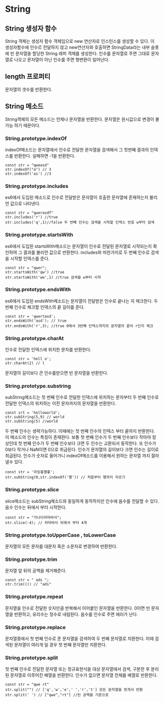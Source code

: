 # String

## String 생성자 함수

String 객체는 생성자 함수 객체임으로 new 연산자로 인스턴스를 생성할 수 있다. 이 생성자함수에 인수르 전달하지 않고 new연산자와 호출하면 StringData라는 내부 슬롯에 빈 문자열을 할당한 String 래퍼 객체를 생성한다. 인수를 문자열로 주면 그대로 문자열로 나오고 문자열이 아닌 인수를 주면 형변환이 일어난다.

## length 프로퍼티

문자열의 갯수를 반환한다.

## String 메소드

String객체의 모든 메소드는 언제나 문자열을 반환한다. 문자열은 원시값으로 변경이 불가능 하기 때문이다.



### String.prototype.indexOf

indexOf메소드는 문자열에서 인수로 전달한 문자열을 검색해서 그 첫번째 결과의 인덱스를 반환한다. 실패하면 -1을 반환한다.

```
const str = "qweasd"
str.indexOf("a") // 3
str.indexOf('as') //3
```

### String.prototype.includes

es6에서 도입된 메소드로 인수로 전달받은 문자열이 호출한 문자열에 존재하는지 불리언 값으로 나타낸다.

```
const str = "qwerasdf"
str.includes('r') //true
str.includes('q',1)//false 두 번째 인수는 검색을 시작할 인덱스 번호 w부터 검색
```



### String.prototype.startsWith

es6에서 도입된 startsWith메소드는 문자열이 인수로 전달된 문자열로 시작되는지 확인하여 그 결과를 불리언 값으로 반환한다. includes와 마찬가지로 두 번째 인수로 검색을 시작할 인덱스를 준다.

```
const str = "qwer";
str.startsWith('qw') //true
str.startsWith('we',1) //true 검색을 w부터 시작
```



### String.prototype.endsWith

es6에서 도입된 endsWith메소드는 문자열이 전달받은 인수로 끝나는 지 체크한다. 두 번째 인수로 체크할 인덱스의 끝 길이를 준다.

```
const str = 'qwertasd';
str.endsWith('asd'); // true
str.endsWith('r',3); //true 0에서 3번째 인덱스까지의 문자열의 끝이 r인지 체크
```



### String.prototype.charAt

인수로 전달한 인덱스에 위치한 문자를 반환한다.

```
const str = 'hell o';
str.charAt(2) // l
```

문자열의 길이보다 큰 인수를받으면 빈 문자열을 반환한다.



### String.prototype.substring

subString메소드는 첫 번째 인수로 전달한 인덱스에 위치하는 문자부터 두 번쨰 인수로 전달한 인덱스의 위치하는 이전 문자까지의 문자열을 반환한다.

```
const srt = 'helloworld';
str.subString(5,9) // world
str.subString(5) //world
```

두 번째 인수는 생략가능하다. 이때에는 첫 번째 인수의 인덱스 부터 끝까지 반환한다. 이 메소드의 인수는 특징이 존재한다. 보통 첫 번째 인수가 두 번째 인수보다 작아야 정상인데 첫 번쨰 인수가 두 번째 인수보다 크면 두 인수는 교환되서 동작한다. 또 인수가 0보다 작거나 NaN이면 0으로 취급된다. 인수가 문자열의 길이보다 크면 인수는 길이로 취급된다. 인수가 숫자로 들어가니 indexOf메소드를 이용해서 원하는 문자열 까지 잘라낼수 있다.

```
const str = '아잉흫행홓';
str.subString(0,str.indexOf('행')) // 처음부터 행까지 자르기
```



### String.prototype.slice

slice매소드는 subString메소드와 동일하게 동작하지만 인수에 음수를 전달할 수 있다. 음수 인수는 뒤에서 부터 시작한다.

```
const str = "가나다라마바사";
str.slice(-4); // 라마바사 뒤에서 부터 4개
```



### String.prototype.toUpperCase , toLowerCase

문자열의 모든 문자를 대문자 혹은 소문자로 변경하여 반환한다.



### String.prototype.trim

문자열 앞 뒤의 공백을 제거해준다.

```
const str = " ads ";
str.trim(()) // "ads"
```



### String.prototype.repeat

문자열을 인수로 전달한 숫자만큼 반복해서 이어붙인 문자열을 반환한다. 0이면 빈 문자열을 반환하고, 유리수는 정수로 내림된다. 음수를 인수로 주면 에러가 난다.



### String.prototype.replace

문자열중에서 첫 번째 인수로 준 문자열을 검색하여 두 번째 문자열로 치환한다. 이때 검색된 문자열이 여러개 일 경우 첫 번째 문자열만 치환한다.

### String.prototype.split

첫 번쨰 인수로 전달한 문자열 또는 정규표현식을 대상 문자열에서 검색, 구분한 후 분리된 문자열로 이루어진 배열을 반환한다. 인수가 없으면 문자열 전체를 배열로 반환한다.

```
const str = "qwe rt"
str.split("") // ['q','w','e',' ','r','t'] 모든 문자열을 쪼개서 반환
str.split(' ') // ["qwe","rt"] //빈 공백을 기준으로 

```

